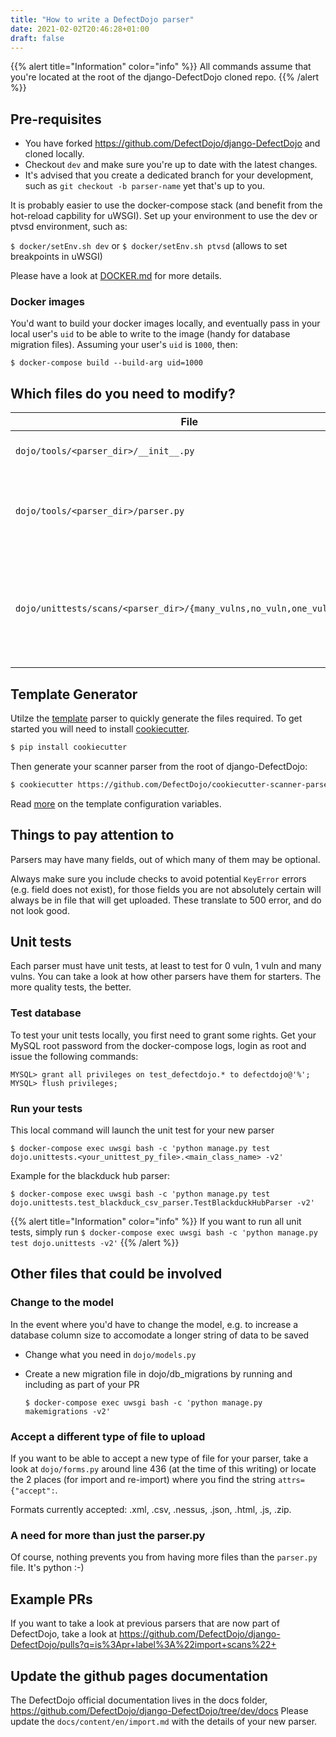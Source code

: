 ```yaml
---
title: "How to write a DefectDojo parser"
date: 2021-02-02T20:46:28+01:00
draft: false
---
```


{{% alert title="Information" color="info" %}}
All commands assume that you're located at the root of the django-DefectDojo cloned repo.
{{% /alert %}}

## Pre-requisites
- You have forked https://github.com/DefectDojo/django-DefectDojo and cloned locally.
- Checkout `dev` and make sure you're up to date with the latest changes.
- It's advised that you create a dedicated branch for your development, such as `git checkout -b parser-name` yet that's up to you.

It is probably easier to use the docker-compose stack (and benefit from the hot-reload capbility for uWSGI).
Set up your environment to use the dev or ptvsd environment, such as:

`$ docker/setEnv.sh dev`
or
`$ docker/setEnv.sh ptvsd` (allows to set breakpoints in uWSGI)

Please have a look at [DOCKER.md](https://github.com/DefectDojo/django-DefectDojo/blob/master/DOCKER.md) for more details.

### Docker images
You'd want to build your docker images locally, and eventually pass in your local user's `uid` to be able to write to the image (handy for database migration files). Assuming your user's `uid` is `1000`, then:

`$ docker-compose build --build-arg uid=1000`

## Which files do you need to modify?

| File                                          | Purpose
|-------                                        |--------
|`dojo/tools/<parser_dir>/__init__.py`          | Empty file for class initialization
|`dojo/tools/<parser_dir>/parser.py`            | The meat. This is where you write your actual parser
|`dojo/unittests/scans/<parser_dir>/{many_vulns,no_vuln,one_vuln}.json` | Sample files containing meaningful data for unit tests. The minimal set.


## Template Generator

Utilze the [template](https://github.com/DefectDojo/cookiecutter-scanner-parser)  parser to quickly generate the files required. To get started you will need to install [cookiecutter](https://github.com/cookiecutter/cookiecutter).

```bash
$ pip install cookiecutter
```

Then generate your scanner parser from the root of django-DefectDojo:

```bash
$ cookiecutter https://github.com/DefectDojo/cookiecutter-scanner-parser
```

Read [more](https://github.com/DefectDojo/cookiecutter-scanner-parser) on the template configuration variables.

## Things to pay attention to

Parsers may have many fields, out of which many of them may be optional.

Always make sure you include checks to avoid potential `KeyError` errors (e.g. field does not exist), for those fields you are not absolutely certain will always be in file that will get uploaded. These translate to 500 error, and do not look good.

## Unit tests

Each parser must have unit tests, at least to test for 0 vuln, 1 vuln and many vulns. You can take a look at how other parsers have them for starters. The more quality tests, the better.

### Test database
To test your unit tests locally, you first need to grant some rights. Get your MySQL root password from the docker-compose logs, login as root and issue the following commands:

```
MYSQL> grant all privileges on test_defectdojo.* to defectdojo@'%';
MYSQL> flush privileges;
```

### Run your tests

This local command will launch the unit test for your new parser

`$ docker-compose exec uwsgi bash -c 'python manage.py test dojo.unittests.<your_unittest_py_file>.<main_class_name> -v2'`

Example for the blackduck hub parser:

`$ docker-compose exec uwsgi bash -c 'python manage.py test dojo.unittests.test_blackduck_csv_parser.TestBlackduckHubParser -v2'`

{{% alert title="Information" color="info" %}}
If you want to run all unit tests, simply run `$ docker-compose exec uwsgi bash -c 'python manage.py test dojo.unittests -v2'`
{{% /alert %}}

## Other files that could be involved

### Change to the model
In the event where you'd have to change the model, e.g. to increase a database column size to accomodate a longer string of data to be saved
* Change what you need in `dojo/models.py`
* Create a new migration file in dojo/db_migrations by running and including as part of your PR

    `$ docker-compose exec uwsgi bash -c 'python manage.py makemigrations -v2'`

### Accept a different type of file to upload
If you want to be able to accept a new type of file for your parser, take a look at `dojo/forms.py` around line 436 (at the time of this writing) or locate the 2 places (for import and re-import) where you find the string `attrs={"accept":`.

Formats currently accepted: .xml, .csv, .nessus, .json, .html, .js, .zip.

### A need for more than just the parser.py

Of course, nothing prevents you from having more files than the `parser.py` file. It's python :-)

## Example PRs

If you want to take a look at previous parsers that are now part of DefectDojo, take a look at https://github.com/DefectDojo/django-DefectDojo/pulls?q=is%3Apr+label%3A%22import+scans%22+

## Update the github pages documentation

The DefectDojo official documentation lives in the docs folder, https://github.com/DefectDojo/django-DefectDojo/tree/dev/docs Please update the `docs/content/en/import.md` with the details of your new parser.
